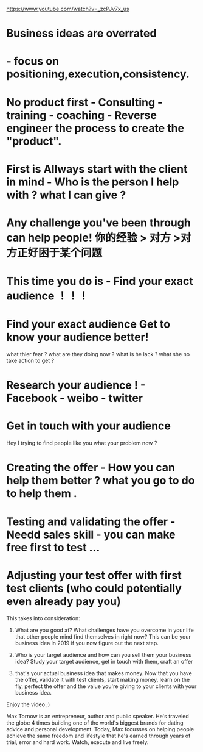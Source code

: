 
https://www.youtube.com/watch?v=_zcPJv7x_us

# Business ideas are overrated
# - focus on positioning,execution,consistency.
# No product first -  Consulting - training - coaching  - Reverse engineer the process to create the "product".

# First is Allways start with the client in mind - Who is the person I help with ? what I can give ? 

# Any challenge you've been through can help people! 你的经验 > 对方 >对方正好困于某个问题 

#  This time you do is - Find your exact audience ！！！

# Find your exact audience  Get to know your audience better! 

 what thier fear ? what are they doing now ? what is he lack ? what she no take action to get ?
 
 

# Research your audience !   - Facebook - weibo - twitter 

# Get in touch with your audience 

Hey I trying to find people like you what your problem now ? 

#   Creating the offer  - How you can help them better ? what you go to do to help them .


# Testing and validating the offer  - Needd sales skill  - you can make free first to test ...

#     Adjusting your test offer with first test clients (who could potentially even already pay you)

This takes into consideration: 

1) What are you good at? What challenges have you overcome in your life that other people mind find themselves in right now? This can be your business idea in 2019 if you now figure out the next step. 

2) Who is your target audience and how can you sell them your business idea? Study your target audience, get in touch with them, craft an offer

3) that's your actual business idea that makes money. Now that you have the offer, validate it with test clients, start making money, learn on the fly, perfect the offer and the value you're giving to your clients with your business idea. 

Enjoy the video ;)

Max Tornow is an entrepreneur, author and public speaker. He's traveled the globe 4 times building one of the world's biggest brands for dating advice and personal development. Today, Max focusses on helping people achieve the same freedom and lifestyle that he's earned through years of trial, error and hard work. Watch, execute and live freely.

